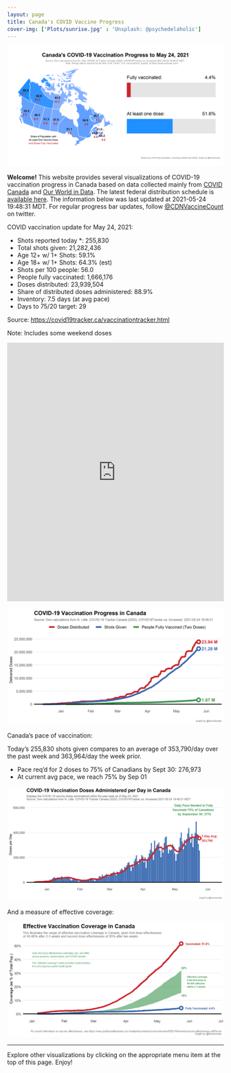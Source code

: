 ```yaml
---
layout: page
title: Canada's COVID Vaccine Progress
cover-img: ['Plots/sunrise.jpg' : 'Unsplash: @psychedelaholic']
---
```

![](Plots/plot_main.png)

**Welcome!** This website provides several visualizations of COVID-19
vaccination progress in Canada based on data collected mainly from
[COVID Canada](https://covid19tracker.ca/vaccinationtracker.html) and
[Our World in Data](https://ourworldindata.org/covid-vaccinations). The
latest federal distribution schedule is [available
here](https://www.canada.ca/en/public-health/services/diseases/2019-novel-coronavirus-infection/prevention-risks/covid-19-vaccine-treatment/vaccine-rollout.html).
The information below was last updated at 2021-05-24 19:48:31 MDT. For
regular progress bar updates, follow
<a href="https://twitter.com/CDNVaccineCount" class="uri">@CDNVaccineCount</a>
on twitter.

COVID vaccination update for May 24, 2021:

-   Shots reported today \*: 255,830
-   Total shots given: 21,282,436
-   Age 12+ w/ 1+ Shots: 59.1%
-   Age 18+ w/ 1+ Shots: 64.3% (est)
-   Shots per 100 people: 56.0
-   People fully vaccinated: 1,666,176
-   Doses distributed: 23,939,504
-   Share of distributed doses administered: 88.9%
-   Inventory: 7.5 days (at avg pace)
-   Days to 75/20 target: 29

Source:
<a href="https://covid19tracker.ca/vaccinationtracker.html" class="uri">https://covid19tracker.ca/vaccinationtracker.html</a>

Note: Includes some weekend doses

<iframe title="COVID Vaccination Progress in Canada" aria-label="table" id="datawrapper-chart-d3PPr" src="https://datawrapper.dwcdn.net/d3PPr/2/" scrolling="no" frameborder="0" style="width: 0; min-width: 100% !important; border: none;" height="601">
</iframe>
<script type="text/javascript">!function(){"use strict";window.addEventListener("message",(function(a){if(void 0!==a.data["datawrapper-height"])for(var e in a.data["datawrapper-height"]){var t=document.getElementById("datawrapper-chart-"+e)||document.querySelector("iframe[src*='"+e+"']");t&&(t.style.height=a.data["datawrapper-height"][e]+"px")}}))}();
</script>

![](Plots/plot_total.png)

Canada’s pace of vaccination:

Today’s 255,830 shots given compares to an average of 353,790/day over
the past week and 363,964/day the week prior.

-   Pace req’d for 2 doses to 75% of Canadians by Sept 30: 276,973
-   At current avg pace, we reach 75% by Sep 01

![](Plots/pace_national.png)

And a measure of effective coverage:

![](Plots/plot_effective.png)

------------------------------------------------------------------------

Explore other visualizations by clicking on the appropriate menu item at
the top of this page. Enjoy!
